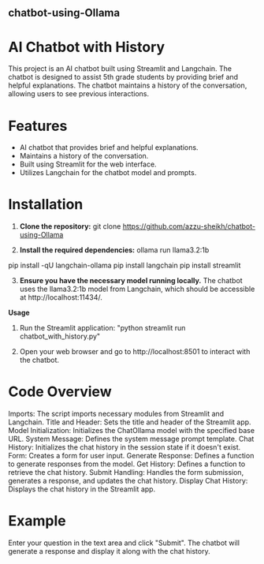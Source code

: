 ## chatbot-using-Ollama
# AI Chatbot with History

This project is an AI chatbot built using Streamlit and Langchain. The chatbot is designed to assist 5th grade students by providing brief and helpful explanations. The chatbot maintains a history of the conversation, allowing users to see previous interactions.

# Features

- AI chatbot that provides brief and helpful explanations.
- Maintains a history of the conversation.
- Built using Streamlit for the web interface.
- Utilizes Langchain for the chatbot model and prompts.

# Installation

1. **Clone the repository:**
git clone https://github.com/azzu-sheikh/chatbot-using-Ollama

2. **Install the required dependencies:**
   ollama run llama3.2:1b

 pip install -qU langchain-ollama
 pip install langchain
 pip install streamlit

3. **Ensure you have the necessary model running locally.**
   The chatbot uses the llama3.2:1b model from Langchain, which should be accessible at http://localhost:11434/.

**Usage**
1. Run the Streamlit application:
      "python streamlit run chatbot_with_history.py"

2. Open your web browser and go to http://localhost:8501 to interact with the chatbot.

# Code Overview

Imports: The script imports necessary modules from Streamlit and Langchain.
Title and Header: Sets the title and header of the Streamlit app.
Model Initialization: Initializes the ChatOllama model with the specified base URL.
System Message: Defines the system message prompt template.
Chat History: Initializes the chat history in the session state if it doesn't exist.
Form: Creates a form for user input.
Generate Response: Defines a function to generate responses from the model.
Get History: Defines a function to retrieve the chat history.
Submit Handling: Handles the form submission, generates a response, and updates the chat history.
Display Chat History: Displays the chat history in the Streamlit app.

# Example
Enter your question in the text area and click "Submit".
The chatbot will generate a response and display it along with the chat history.
